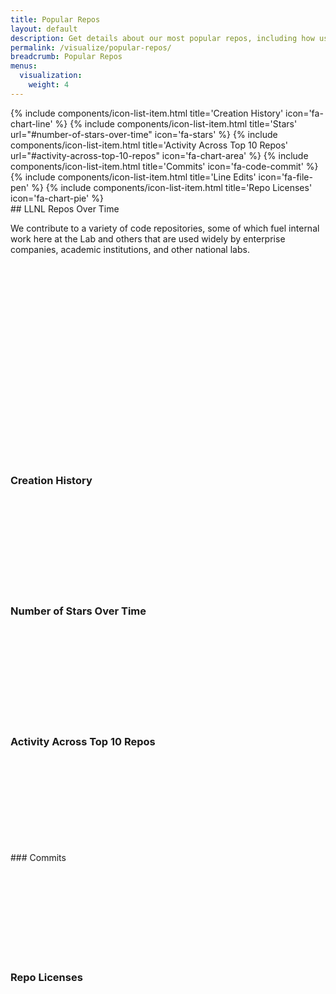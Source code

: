 ```yaml
---
title: Popular Repos
layout: default
description: Get details about our most popular repos, including how usage has grown over time.
permalink: /visualize/popular-repos/
breadcrumb: Popular Repos
menus:
  visualization:
    weight: 4
---
```



<div class="d-none d-lg-block col-xxl-2 pe-5 d-none d-xxl-block sticky-top jump-links float-start vh-100" id="llnl-side-container">
  <div class="nav pt-2 ps-3 sticky-top d-flex flex-column" aria-orientation="vertical">
    {% include components/icon-list-item.html title='Creation History' icon='fa-chart-line' %}
    {% include components/icon-list-item.html title='Stars' url="#number-of-stars-over-time" icon='fa-stars' %}
    {% include components/icon-list-item.html title='Activity Across Top 10 Repos' url="#activity-across-top-10-repos" icon='fa-chart-area' %}
    {% include components/icon-list-item.html title='Commits' icon='fa-code-commit' %}
    {% include components/icon-list-item.html title='Line Edits' icon='fa-file-pen' %}
    {% include components/icon-list-item.html title='Repo Licenses' icon='fa-chart-pie' %}
  </div>
</div>

<link rel="stylesheet" type="text/css" href="/assets/css/visualize/graphstyle.css" />

<div class="container" markdown="1">
## LLNL Repos Over Time

We contribute to a variety of code repositories, some of which fuel internal work here at the Lab and others that are used widely by enterprise companies, academic institutions, and other national labs.

<!-- Preset vis display areas -->
<svg class="listPopularRepos d-block mx-auto my-0"></svg>
<div class="border-bottom-gradient-software-blue-green thin border-bottom-1 chart-divide">
    <svg class="cluster d-block mx-auto my-0"></svg>
</div>

### Creation History

<div class="border-bottom-gradient-software-blue-green thin border-bottom-1 chart-divide">
  <svg class="repoCreationHistory d-block mx-auto my-0"></svg>
</div>

### Number of Stars Over Time

<div class="border-bottom-gradient-software-blue-green thin border-bottom-1 chart-divide">
  <svg class="repoStarHistory d-block mx-auto my-0"></svg>
</div>

### Activity Across Top 10 Repos

<div class="border-bottom-gradient-software-blue-green thin border-bottom-1 chart-divide">
  <svg class="repoActivityChart d-block mx-auto my-0"></svg>
</div>

<div class="border-bottom-gradient-software-blue-green thin border-bottom-1 chart-divide" markdown="1">
### Commits
<div class="text-center">
<svg class="commitPie"></svg>
</div>
</div>

### Repo Licenses

<div class="">
<svg class="popularLicenses d-block mx-auto my-0"></svg>
</div>

</div>

<!-- Load basic D3 and helper scripts -->
<script src="/assets/js/libs/d3.min.js" charset="UTF-8"></script>
<script type="text/javascript" src="/assets/js/libs/d3-tip.js"></script>
<script type="text/javascript" src="/assets/js/libs/d3.layout.cloud.js"></script>
<script type="text/javascript" src="/assets/js/libs/d3-simple-slider.min.js"></script>
<script type="text/javascript" src="/assets/js/visualize/helpers.js"></script>

<!-- Load drawing JS -->
<script type="text/javascript" src="/assets/js/visualize/largeRepos/cluster_repoSize.js"></script>
<script type="text/javascript" src="/assets/js/visualize/largeRepos/line_repoActivity.js"></script>
<script type="text/javascript" src="/assets/js/visualize/largeRepos/generate_popularRepos.js"></script>
<script type="text/javascript" src="/assets/js/visualize/largeRepos/line_repoCreationHistory.js"></script>
<script type="text/javascript" src="/assets/js/visualize/largeRepos/sunburst_licenses.js"></script>
<script type="text/javascript" src="/assets/js/visualize/largeRepos/list_popularRepos.js"></script>
<script type="text/javascript" src="/assets/js/visualize/largeRepos/pie_activityCommits.js"></script>
<script type="text/javascript" src="/assets/js/visualize/largeRepos/line_repoStarHistory.js"></script>

<script>
    // GiHub Data Directory
    var ghDataDir = 'https://software.llnl.gov/visualize/github-data';
    // Global chart standards
    var stdTotalWidth = 500,
        stdTotalHeight = 400;
    var stdMargin = { top: 40, right: 40, bottom: 40, left: 40 },
        stdWidth = stdTotalWidth - stdMargin.left - stdMargin.right,
        stdHeight = stdTotalHeight - stdMargin.top - stdMargin.bottom,
        stdMaxBuffer = 1.07;
    var stdDotRadius = 4,
        stdLgndDotRadius = 5,
        stdLgndSpacing = 20;
    // Call draw functions
    var popularityURL = ghDataDir + '/intReposInfo.json';
    var popularityFiles = [popularityURL];
    var mostPopularRepositories = [];
    var cutOffSize = 10;
    Promise.all(popularityFiles.map(url => d3.json(url))).then(values => {
        mostPopularRepositories = generate_popularRepos(values[0], cutOffSize);
    }).then(() => {
        draw_cluster('cluster');
        draw_line_repoCreationHistory('repoCreationHistory', mostPopularRepositories);
        draw_line_repoActivity('repoActivityChart');
        draw_sunburst_licenses('popularLicenses');
        draw_pie_commits('commitPie');
        draw_popularRepos('listPopularRepos', 5, true);
        draw_line_repoStarHistory('repoStarHistory');
    });

</script>
